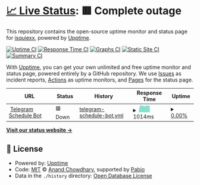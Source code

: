 # [📈 Live Status](https://isquiexx.github.io/bot-upptime): <!--live status--> **🟥 Complete outage**

This repository contains the open-source uptime monitor and status page for [isquiexx](https://isquiexx.github.io/bot-upptime), powered by [Upptime](https://github.com/upptime/upptime).

[![Uptime CI](https://github.com/isquiexx/bot-upptime/workflows/Uptime%20CI/badge.svg)](https://github.com/isquiexx/bot-upptime/actions?query=workflow%3A%22Uptime+CI%22)
[![Response Time CI](https://github.com/isquiexx/bot-upptime/workflows/Response%20Time%20CI/badge.svg)](https://github.com/isquiexx/bot-upptime/actions?query=workflow%3A%22Response+Time+CI%22)
[![Graphs CI](https://github.com/isquiexx/bot-upptime/workflows/Graphs%20CI/badge.svg)](https://github.com/isquiexx/bot-upptime/actions?query=workflow%3A%22Graphs+CI%22)
[![Static Site CI](https://github.com/isquiexx/bot-upptime/workflows/Static%20Site%20CI/badge.svg)](https://github.com/isquiexx/bot-upptime/actions?query=workflow%3A%22Static+Site+CI%22)
[![Summary CI](https://github.com/isquiexx/bot-upptime/workflows/Summary%20CI/badge.svg)](https://github.com/isquiexx/bot-upptime/actions?query=workflow%3A%22Summary+CI%22)

With [Upptime](https://upptime.js.org), you can get your own unlimited and free uptime monitor and status page, powered entirely by a GitHub repository. We use [Issues](https://github.com/isquiexx/bot-upptime/issues) as incident reports, [Actions](https://github.com/isquiexx/bot-upptime/actions) as uptime monitors, and [Pages](https://isquiexx.github.io/bot-upptime) for the status page.

<!--start: status pages-->
<!-- This summary is generated by Upptime (https://github.com/upptime/upptime) -->
<!-- Do not edit this manually, your changes will be overwritten -->
<!-- prettier-ignore -->
| URL | Status | History | Response Time | Uptime |
| --- | ------ | ------- | ------------- | ------ |
| <img alt="" src="https://icons.duckduckgo.com/ip3/331d73b4-3f86-4570-a236-81dd568d35e9-00-3nq6ja60euwy6.sisko.replit.dev.ico" height="13"> [Telegram Schedule Bot](https://331d73b4-3f86-4570-a236-81dd568d35e9-00-3nq6ja60euwy6.sisko.replit.dev/health) | 🟥 Down | [telegram-schedule-bot.yml](https://github.com/isquiexx/bot-upptime/commits/HEAD/history/telegram-schedule-bot.yml) | <details><summary><img alt="Response time graph" src="./graphs/telegram-schedule-bot/response-time-week.png" height="20"> 1014ms</summary><br><a href="https://isquiexx.github.io/bot-upptime/history/telegram-schedule-bot"><img alt="Response time 1053" src="https://img.shields.io/endpoint?url=https%3A%2F%2Fraw.githubusercontent.com%2Fisquiexx%2Fbot-upptime%2FHEAD%2Fapi%2Ftelegram-schedule-bot%2Fresponse-time.json"></a><br><a href="https://isquiexx.github.io/bot-upptime/history/telegram-schedule-bot"><img alt="24-hour response time 993" src="https://img.shields.io/endpoint?url=https%3A%2F%2Fraw.githubusercontent.com%2Fisquiexx%2Fbot-upptime%2FHEAD%2Fapi%2Ftelegram-schedule-bot%2Fresponse-time-day.json"></a><br><a href="https://isquiexx.github.io/bot-upptime/history/telegram-schedule-bot"><img alt="7-day response time 1014" src="https://img.shields.io/endpoint?url=https%3A%2F%2Fraw.githubusercontent.com%2Fisquiexx%2Fbot-upptime%2FHEAD%2Fapi%2Ftelegram-schedule-bot%2Fresponse-time-week.json"></a><br><a href="https://isquiexx.github.io/bot-upptime/history/telegram-schedule-bot"><img alt="30-day response time 1036" src="https://img.shields.io/endpoint?url=https%3A%2F%2Fraw.githubusercontent.com%2Fisquiexx%2Fbot-upptime%2FHEAD%2Fapi%2Ftelegram-schedule-bot%2Fresponse-time-month.json"></a><br><a href="https://isquiexx.github.io/bot-upptime/history/telegram-schedule-bot"><img alt="1-year response time 1053" src="https://img.shields.io/endpoint?url=https%3A%2F%2Fraw.githubusercontent.com%2Fisquiexx%2Fbot-upptime%2FHEAD%2Fapi%2Ftelegram-schedule-bot%2Fresponse-time-year.json"></a></details> | <details><summary><a href="https://isquiexx.github.io/bot-upptime/history/telegram-schedule-bot">0.00%</a></summary><a href="https://isquiexx.github.io/bot-upptime/history/telegram-schedule-bot"><img alt="All-time uptime 0.21%" src="https://img.shields.io/endpoint?url=https%3A%2F%2Fraw.githubusercontent.com%2Fisquiexx%2Fbot-upptime%2FHEAD%2Fapi%2Ftelegram-schedule-bot%2Fuptime.json"></a><br><a href="https://isquiexx.github.io/bot-upptime/history/telegram-schedule-bot"><img alt="24-hour uptime 0.00%" src="https://img.shields.io/endpoint?url=https%3A%2F%2Fraw.githubusercontent.com%2Fisquiexx%2Fbot-upptime%2FHEAD%2Fapi%2Ftelegram-schedule-bot%2Fuptime-day.json"></a><br><a href="https://isquiexx.github.io/bot-upptime/history/telegram-schedule-bot"><img alt="7-day uptime 0.00%" src="https://img.shields.io/endpoint?url=https%3A%2F%2Fraw.githubusercontent.com%2Fisquiexx%2Fbot-upptime%2FHEAD%2Fapi%2Ftelegram-schedule-bot%2Fuptime-week.json"></a><br><a href="https://isquiexx.github.io/bot-upptime/history/telegram-schedule-bot"><img alt="30-day uptime 1.38%" src="https://img.shields.io/endpoint?url=https%3A%2F%2Fraw.githubusercontent.com%2Fisquiexx%2Fbot-upptime%2FHEAD%2Fapi%2Ftelegram-schedule-bot%2Fuptime-month.json"></a><br><a href="https://isquiexx.github.io/bot-upptime/history/telegram-schedule-bot"><img alt="1-year uptime 0.21%" src="https://img.shields.io/endpoint?url=https%3A%2F%2Fraw.githubusercontent.com%2Fisquiexx%2Fbot-upptime%2FHEAD%2Fapi%2Ftelegram-schedule-bot%2Fuptime-year.json"></a></details>

<!--end: status pages-->

[**Visit our status website →**](https://isquiexx.github.io/bot-upptime)

## 📄 License

- Powered by: [Upptime](https://github.com/upptime/upptime)
- Code: [MIT](./LICENSE) © [Anand Chowdhary](https://anandchowdhary.com), supported by [Pabio](https://pabio.com)
- Data in the `./history` directory: [Open Database License](https://opendatacommons.org/licenses/odbl/1-0/)
